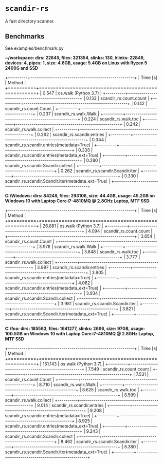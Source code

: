 `scandir-rs`
============

A fast directory scanner.

Benchmarks
----------

See examples/benchmark.py

**~/workspace: dirs: 22845, files: 321354, slinks: 130, hlinks: 22849, devices: 4, pipes: 1, size: 4.6GB, usage: 5.4GB on Linux with Ryzen 5 2400G and SSD**

+----------+-----------------------------------------------------+
| Time [s] | Method                                              |
+==========+=====================================================+
| 0.547    | os.walk (Python 3.7)                                |
+----------+-----------------------------------------------------+
| 0.132    | scandir_rs.count.count                              |
+----------+-----------------------------------------------------+
| 0.142    | scandir_rs.count.Count                              |
+----------+-----------------------------------------------------+
| 0.237    | scandir_rs.walk.Walk                                |
+----------+-----------------------------------------------------+
| 0.224    | scandir_rs.walk.toc                                 |
+----------+-----------------------------------------------------+
| 0.242    | scandir_rs.walk.collect                             |
+----------+-----------------------------------------------------+
| 0.262    | scandir_rs.scandir.entries                          |
+----------+-----------------------------------------------------+
| 0.344    | scandir_rs.scandir.entries(metadata=True)           |
+----------+-----------------------------------------------------+
| 0.336    | scandir_rs.scandir.entries(metadata_ext=True)       |
+----------+-----------------------------------------------------+
| 0.280    | scandir_rs.scandir.Scandir.collect                  |
+----------+-----------------------------------------------------+
| 0.262    | scandir_rs.scandir.Scandir.iter                     |
+----------+-----------------------------------------------------+
| 0.330    | scandir_rs.scandir.Scandir.iter(metadata_ext=True)  |
+----------+-----------------------------------------------------+

**C:\Windows: dirs: 84248, files: 293108, size: 44.4GB, usage: 45.2GB on Windows 10 with Laptop Core i7-4810MQ @ 2.8GHz Laptop, MTF SSD**

+----------+-----------------------------------------------------+
| Time [s] | Method                                              |
+==========+=====================================================+
| 26.881   | os.walk (Python 3.7)                                |
+----------+-----------------------------------------------------+
| 4.094    | scandir_rs.count.count                              |
+----------+-----------------------------------------------------+
| 3.654    | scandir_rs.count.Count                              |
+----------+-----------------------------------------------------+
| 3.978    | scandir_rs.walk.Walk                                |
+----------+-----------------------------------------------------+
| 3.848    | scandir_rs.walk.toc                                 |
+----------+-----------------------------------------------------+
| 3.777    | scandir_rs.walk.collect                             |
+----------+-----------------------------------------------------+
| 3.987    | scandir_rs.scandir.entries                          |
+----------+-----------------------------------------------------+
| 3.905    | scandir_rs.scandir.entries(metadata=True)           |
+----------+-----------------------------------------------------+
| 4.062    | scandir_rs.scandir.entries(metadata_ext=True)       |
+----------+-----------------------------------------------------+
| 3.934    | scandir_rs.scandir.Scandir.collect                  |
+----------+-----------------------------------------------------+
| 3.981    | scandir_rs.scandir.Scandir.iter                     |
+----------+-----------------------------------------------------+
| 3.821    | scandir_rs.scandir.Scandir.iter(metadata_ext=True)  |
+----------+-----------------------------------------------------+

**C:\foo: dirs: 185563, files: 1641277, slinks: 2696, size: 97GB, usage: 100.5GB on Windows 10 with Laptop Core i7-4810MQ @ 2.8GHz Laptop, MTF SSD**

+----------+-----------------------------------------------------+
| Time [s] | Method                                              |
+==========+=====================================================+
| 151.143  | os.walk (Python 3.7)                                |
+----------+-----------------------------------------------------+
| 7.549    | scandir_rs.count.count                              |
+----------+-----------------------------------------------------+
| 7.531    | scandir_rs.count.Count                              |
+----------+-----------------------------------------------------+
| 8.710    | scandir_rs.walk.Walk                                |
+----------+-----------------------------------------------------+
| 8.625    | scandir_rs.walk.toc                                 |
+----------+-----------------------------------------------------+
| 8.599    | scandir_rs.walk.collect                             |
+----------+-----------------------------------------------------+
| 9.014    | scandir_rs.scandir.entries                          |
+----------+-----------------------------------------------------+
| 9.208    | scandir_rs.scandir.entries(metadata=True)           |
+----------+-----------------------------------------------------+
| 8.925    | scandir_rs.scandir.entries(metadata_ext=True)       |
+----------+-----------------------------------------------------+
| 9.243    | scandir_rs.scandir.Scandir.collect                  |
+----------+-----------------------------------------------------+
| 8.462    | scandir_rs.scandir.Scandir.iter                     |
+----------+-----------------------------------------------------+
| 8.380    | scandir_rs.scandir.Scandir.iter(metadata_ext=True)  |
+----------+-----------------------------------------------------+
